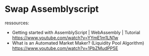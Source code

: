 # Swap Assemblyscript

ressources:
- Getting started with AssemblyScript | WebAssembly | Tutorial
    https://www.youtube.com/watch?v=YYmE1m1LN1w
- What is an Automated Market Maker? (Liquidity Pool Algorithm)
    https://www.youtube.com/watch?v=1PbZMudPP5E
